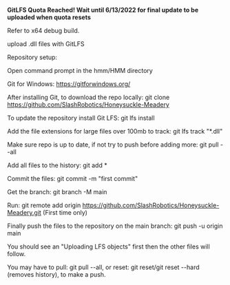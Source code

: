 **GitLFS Quota Reached! Wait until 6/13/2022 for final update to be uploaded when quota resets**

Refer to x64 debug build.

upload .dll files with GitLFS

Repository setup:

Open command prompt in the hmm/HMM directory

Git for Windows: https://gitforwindows.org/

After installing Git, to download the repo locally: git clone https://github.com/SlashRobotics/Honeysuckle-Meadery

To update the repository install Git LFS: git lfs install

Add the file extensions for large files over 100mb to track: git lfs track "*.dll"

Make sure repo is up to date, if not try to push before adding more: git pull --all

Add all files to the history: git add *

Commit the files: git commit -m "first commit"

Get the branch: git branch -M main

Run: git remote add origin https://github.com/SlashRobotics/Honeysuckle-Meadery.git (First time only)

Finally push the files to the repository on the main branch: git push -u origin main

You should see an "Uploading LFS objects" first then the other files will follow.

You may have to pull: git pull --all, or reset: git reset/git reset --hard (removes history), to make a push.
